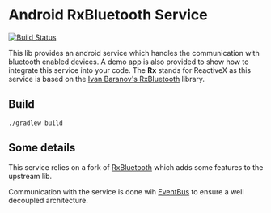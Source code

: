 # Android RxBluetooth Service

[![Build Status](https://travis-ci.org/eove/android-rxbluetooth-service.svg?branch=master)](https://travis-ci.org/eove/android-rxbluetooth-service)

This lib provides an android service which handles the communication with bluetooth enabled devices. A demo app is also provided to show how to integrate this service into your code. The **Rx** stands for ReactiveX as this service is based on the [Ivan Baranov's RxBluetooth](https://github.com/IvBaranov/RxBluetooth/) library.

## Build

```
./gradlew build
```

## Some details

This service relies on a fork of [RxBluetooth](https://github.com/eove/RxBluetooth) which adds some features to the upstream lib.

Communication with the service is done wih [EventBus](https://github.com/greenrobot/EventBus) to ensure a well decoupled architecture.

